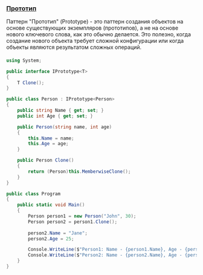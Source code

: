 ### [Прототип](./../Оглавление.md)

Паттерн "Прототип" (Prototype) - это паттерн создания объектов на основе существующих экземпляров (прототипов), а не на основе нового ключевого слова, как это обычно делается. Это полезно, когда создание нового объекта требует сложной конфигурации или когда объекты являются результатом сложных операций.
#### 
```cs
using System;

public interface IPrototype<T>
{
    T Clone();
}

public class Person : IPrototype<Person>
{
    public string Name { get; set; }
    public int Age { get; set; }

    public Person(string name, int age)
    {
        this.Name = name;
        this.Age = age;
    }

    public Person Clone()
    {
        return (Person)this.MemberwiseClone();
    }
}

public class Program
{
    public static void Main()
    {
        Person person1 = new Person("John", 30);
        Person person2 = person1.Clone();
        
        person2.Name = "Jane";
        person2.Age = 25;

        Console.WriteLine($"Person1: Name - {person1.Name}, Age - {person1.Age}");
        Console.WriteLine($"Person2: Name - {person2.Name}, Age - {person2.Age}");
    }
}
```
